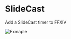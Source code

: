 # SlideCast
Add a SlideCast timer to FFXIV

![Exmaple](https://github.com/leatherface-dev/slidecast/blob/master/image.png)
